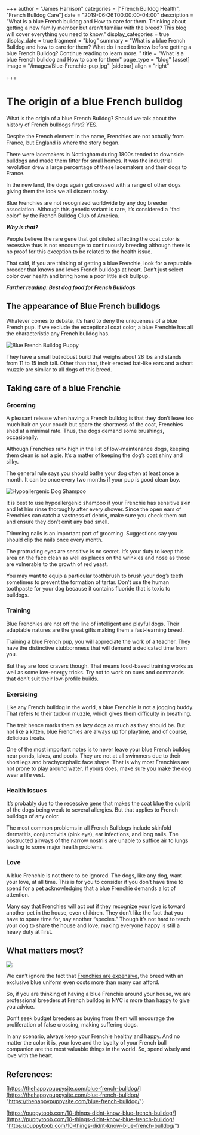 +++
author = "James Harrison"
categories = ["French Bulldog Health", "French Bulldog Care"]
date = "2019-06-26T00:00:00-04:00"
description = "What is a blue French bulldog and How to care for them. Thinking about getting a new family member but aren't familiar with the breed? This blog will cover everything you need to know."
display_categories = true
display_date = true
fragment = "blog"
summary = "What is a blue French Bulldog and how to care for them? What do i need to know before getting a blue French Bulldog? Continue reading to learn more. "
title = "What is a blue French bulldog and How to care for them"
page_type = "blog"
[asset]
image = "/images/Blue-Frenchie-pup.jpg"
[sidebar]
align = "right"

+++
# The origin of a blue French bulldog

What is the origin of a blue French Bulldog? Should we talk about the history of French bulldogs first? YES.

Despite the French element in the name, Frenchies are not actually from France, but England is where the story began.

There were lacemakers in Nottingham during 1800s tended to downside bulldogs and made them fitter for small homes. It was the industrial revolution drew a large percentage of these lacemakers and their dogs to France.

In the new land, the dogs again got crossed with a range of other dogs giving them the look we all discern today.

Blue Frenchies are not recognized worldwide by any dog breeder association. Although this genetic variant is rare, it’s considered a “fad color” by the French Bulldog Club of America.

**_Why is that?_**

People believe the rare gene that got diluted affecting the coat color is recessive thus is not encourage to continuously breeding although there is no proof for this exception to be related to the health issue.

That said, if you are thinking of getting a blue Frenchie, look for a reputable breeder that knows and loves French bulldogs at heart. Don’t just select color over health and bring home a poor little sick bullpup.

**_Further reading: Best dog food for French Bulldogs_**

## The appearance of Blue French bulldogs

Whatever comes to debate, it’s hard to deny the uniqueness of a blue French pup. If we exclude the exceptional coat color, a blue Frenchie has all the characteristic any French bulldog has.

![Blue French Bulldog Puppy](/images/Blue-French-Bulldog-Puppy-1.jpg "Blue-french-bulldog-puppy")

They have a small but robust build that weighs about 28 lbs and stands from 11 to 15 inch tall. Other than that, their erected bat-like ears and a short muzzle are similar to all dogs of this breed.

## Taking care of a blue Frenchie

### Grooming

A pleasant release when having a French bulldog is that they don’t leave too much hair on your couch but spare the shortness of the coat, Frenchies shed at a minimal rate. Thus, the dogs demand some brushings, occasionally.

Although Frenchies rank high in the list of low-maintenance dogs, keeping them clean is not a pie. It’s a matter of keeping the dog’s coat shiny and silky.

The general rule says you should bathe your dog often at least once a month. It can be once every two months if your pup is good clean boy.

![Hypoallergenic Dog Shampoo](/images/Hypoallergenic-dog-shampoo.jpg "Hypoallergenic-dog-shampoo")

It is best to use hypoallergenic shampoo if your Frenchie has sensitive skin and let him rinse thoroughly after every shower. Since the open ears of Frenchies can catch a vastness of debris, make sure you check them out and ensure they don’t emit any bad smell.

Trimming nails is an important part of grooming. Suggestions say you should clip the nails once every month.

The protruding eyes are sensitive is no secret. It’s your duty to keep this area on the face clean as well as places on the wrinkles and nose as those are vulnerable to the growth of red yeast.

You may want to equip a particular toothbrush to brush your dog’s teeth sometimes to prevent the formation of tartar. Don’t use the human toothpaste for your dog because it contains fluoride that is toxic to bulldogs.

### Training

Blue Frenchies are not off the line of intelligent and playful dogs. Their adaptable natures are the great gifts making them a fast-learning breed.

Training a blue French pup, you will appreciate the work of a teacher. They have the distinctive stubbornness that will demand a dedicated time from you.

But they are food cravers though. That means food-based training works as well as some low-energy tricks. Try not to work on cues and commands that don’t suit their low-profile builds.

### Exercising

Like any French bulldog in the world, a blue Frenchie is not a jogging buddy. That refers to their tuck-in muzzle, which gives them difficulty in breathing.

The trait hence marks them as lazy dogs as much as they should be. But not like a kitten, blue Frenchies are always up for playtime, and of course, delicious treats.

One of the most important notes is to never leave your blue French bulldog near ponds, lakes, and pools. They are not at all swimmers due to their short legs and brachycephalic face shape. That is why most Frenchies are not prone to play around water. If yours does, make sure you make the dog wear a life vest.

### Health issues

It’s probably due to the recessive gene that makes the coat blue the culprit of the dogs being weak to several allergies. But that applies to French bulldogs of any color.

The most common problems in all French Bulldogs  include skinfold dermatitis, conjunctivitis (pink eye), ear infections, and long nails. The obstructed airways of the narrow nostrils are unable to suffice air to lungs leading to some major health problems.

### Love

A blue Frenchie is not there to be ignored. The dogs, like any dog, want your love, at all time. This is for you to consider if you don’t have time to spend for a pet acknowledging that a blue Frenchie demands a lot of attention.

Many say that Frenchies will act out if they recognize your love is toward another pet in the house, even children. They don’t like the fact that you have to spare time for, say another “species.” Though it’s not hard to teach your dog to share the house and love, making everyone happy is still a heavy duty at first.

## What matters most?

![](/images/Blue-Frenchie-pup.jpg)

We can’t ignore the fact that [Frenchies are expensive](https://frenchbulldog.nyc/why-french-bulldogs-are-expensive-before-adoption/), the breed with an exclusive blue uniform even costs more than many can afford.

So, if you are thinking of having a blue Frenchie around your house, we are professional breeders at French bulldog in NYC is more than happy to give you advice.

Don’t seek budget breeders as buying from them will encourage the proliferation of false crossing, making suffering dogs.

In any scenario, always keep your Frenchie healthy and happy. And no matter the color it is, your love and the loyalty of your French bull companion are the most valuable things in the world. So, spend wisely and love with the heart.

## References:

[https://thehappypuppysite.com/blue-french-bulldog/](https://thehappypuppysite.com/blue-french-bulldog/ "https://thehappypuppysite.com/blue-french-bulldog/")

[https://puppytoob.com/10-things-didnt-know-blue-french-bulldog/](https://puppytoob.com/10-things-didnt-know-blue-french-bulldog/ "https://puppytoob.com/10-things-didnt-know-blue-french-bulldog/")